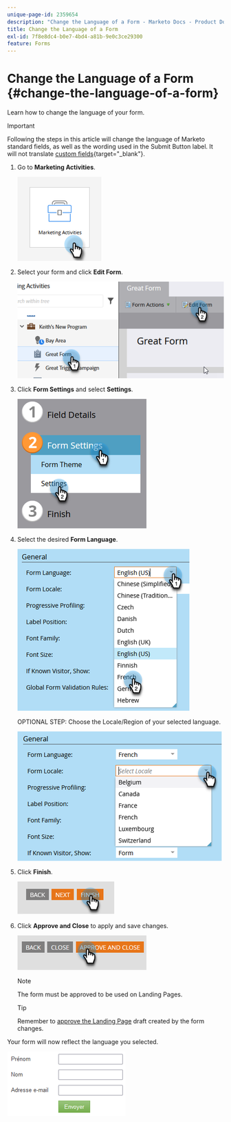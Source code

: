```yaml
---
unique-page-id: 2359654
description: "Change the Language of a Form - Marketo Docs - Product Documentation"
title: Change the Language of a Form
exl-id: 7f8e8dc4-b0e7-4bd4-a81b-9e0c3ce29300
feature: Forms
---
```

# Change the Language of a Form {#change-the-language-of-a-form}

Learn how to change the language of your form.

>[!IMPORTANT]
>
>Following the steps in this article will change the language of Marketo standard fields, as well as the wording used in the Submit Button label. It will not translate [custom fields](/help/marketo/product-docs/administration/field-management/create-a-custom-field-in-marketo.md){target="_blank"}.

1. Go to **Marketing Activities**.

   ![](assets/change-the-language-of-a-form-1.png)

1. Select your form and click **Edit Form**.

   ![](assets/change-the-language-of-a-form-2.png)

1. Click **Form Settings** and select **Settings**.

   ![](assets/change-the-language-of-a-form-3.png)

1. Select the desired **Form Language**.

   ![](assets/change-the-language-of-a-form-4.png)

   OPTIONAL STEP: Choose the Locale/Region of your selected language.

   ![](assets/change-the-language-of-a-form-5.png)

1. Click **Finish**.

   ![](assets/change-the-language-of-a-form-6.png)

1. Click **Approve and Close** to apply and save changes.

   ![](assets/change-the-language-of-a-form-7.png)

   >[!NOTE]
   >
   >The form must be approved to be used on Landing Pages.

   >[!TIP]
   >
   >Remember to [approve the Landing Page](/help/marketo/product-docs/demand-generation/landing-pages/understanding-landing-pages/approve-unapprove-or-delete-a-landing-page.md) draft created by the form changes.

Your form will now reflect the language you selected.

   ![](assets/change-the-language-of-a-form-8.png)
